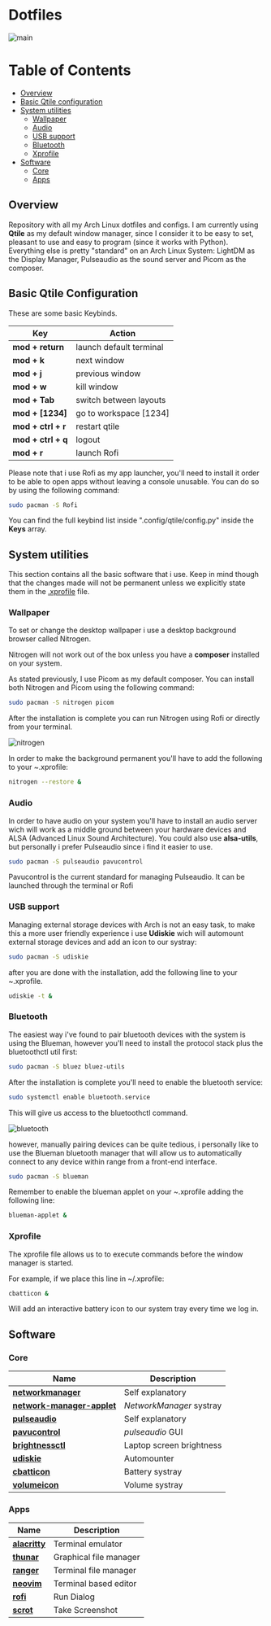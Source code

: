 # Dotfiles

![main](.screenshots/main.png)

# Table of Contents

- [Overview](#overview)
- [Basic Qtile configuration](#basic-qtile-configutarion)
- [System utilities](#system-utilities)
  - [Wallpaper](#wallpaper)
  - [Audio](#audio)
  - [USB support](#usb-support)
  - [Bluetooth](#bluetooth)
  - [Xprofile](#xprofile)
- [Software](#software)
  - [Core](#core)
  - [Apps](#apps)

## Overview

Repository with all my Arch Linux dotfiles and configs. I am currently using **Qtile** as my  default window manager, since I consider it to be easy to set, pleasant to use and easy to program (since it works with Python). Everything else is pretty "standard" on an Arch Linux System: LightDM as the Display Manager, Pulseaudio as the sound server and Picom as the composer.

## Basic Qtile Configuration

These are some basic Keybinds.  

| Key                  | Action                     |
| -------------------- | -------------------------- |
| **mod + return**     | launch default terminal    |
| **mod + k**          | next window                |
| **mod + j**          | previous window            |
| **mod + w**          | kill window                |
| **mod + Tab**        | switch between layouts     |
| **mod + [1234]**     | go to workspace [1234]     |
| **mod + ctrl + r**   | restart qtile              |
| **mod + ctrl + q**   | logout                     |
| **mod + r**          | launch Rofi                |

Please note that i use Rofi as my app launcher, you'll need to install it order to be able to open apps without leaving a console unusable. You can do so by using the following command:

```bash
sudo pacman -S Rofi
```

You can find the full keybind list inside ".config/qtile/config.py" inside the **Keys** array.

## System utilities

This section contains all the basic software that i use. Keep in mind though that the changes made will not be permanent unless we explicitly state them in the [.xprofile](#xprofile) file.

### Wallpaper

To set or change the desktop wallpaper i use a desktop background browser called Nitrogen.

Nitrogen will not work out of the box unless you have a **composer** installed on your system.

As stated previously, I use Picom as my default composer. You can install both Nitrogen and Picom using the following command:

```bash
sudo pacman -S nitrogen picom
```

After the installation is complete you can run Nitrogen using Rofi or directly from your terminal.

![nitrogen](.screenshots/nitrogen.png)

In order to make the background permanent you'll have to add the following to your ~.xprofile:

```bash
nitrogen --restore &
```

### Audio

In order to have audio on your system you'll have to install an audio server wich will work as a middle ground between your hardware devices and ALSA (Advanced Linux Sound Architecture). You could also use **alsa-utils**, but personally i prefer Pulseaudio since i find it easier to use.

```bash
sudo pacman -S pulseaudio pavucontrol
```

Pavucontrol is the current standard for managing Pulseaudio. It can be launched through the terminal or Rofi 

### USB support

Managing external storage devices with Arch is not an easy task, to make this a more user friendly experience i use **Udiskie** wich will automount external storage devices and add an icon to our systray:

```bash
sudo pacman -S udiskie
```

after you are done with the installation, add the following line to your ~.xprofile.

```bash
udiskie -t &
```

### Bluetooth

The easiest way i've found to pair bluetooth devices with the system is using the Blueman, however you'll need to install the protocol stack plus the bluetoothctl util first:

```bash
sudo pacman -S bluez bluez-utils
```

After the installation is complete you'll need to enable the bluetooth service:

```bash
sudo systemctl enable bluetooth.service
```

This will give us access to the bluetoothctl command.

![bluetooth](.screenshots/bluetooth.png)

however, manually pairing devices can be quite tedious, i personally like to use the Blueman bluetooth manager that will allow us to automatically connect to any device within range from a front-end interface.

```bash
sudo pacman -S blueman
```

Remember to enable the blueman applet on your ~.xprofile adding the following line:

```bash
blueman-applet &
```

### Xprofile

The xprofile file allows us to to execute commands before the window manager is started.

For example, if we place this line in ~/.xprofile:

```bash
cbatticon &
```

Will add an interactive battery icon to our system tray every time we log in.

## Software

### Core


| Name                                                                                            | Description                          |
| --------------------------------------------------------------------------------------------------- | -------------------------------- |
| **[networkmanager](https://wiki.archlinux.org/index.php/NetworkManager)**                           | Self explanatory                 |
| **[network-manager-applet](https://wiki.archlinux.org/index.php/NetworkManager#nm-applet)**         | *NetworkManager* systray         |
| **[pulseaudio](https://wiki.archlinux.org/index.php/PulseAudio)**                                   | Self explanatory                 |
| **[pavucontrol](https://www.archlinux.org/packages/extra/x86_64/pavucontrol/)**                     | *pulseaudio* GUI                 |
| **[brightnessctl](https://www.archlinux.org/packages/community/x86_64/brightnessctl/)**             | Laptop screen brightness         |
| **[udiskie](https://www.archlinux.org/packages/community/any/udiskie/)**                            | Automounter                      |
| **[cbatticon](https://www.archlinux.org/packages/community/x86_64/cbatticon/)**                     | Battery systray                  |
| **[volumeicon](https://www.archlinux.org/packages/community/x86_64/volumeicon/)**                   | Volume systray                   |

### Apps


| Name                                                                  | Description              |
| --------------------------------------------------------------------- | ------------------------ |
| **[alacritty](https://wiki.archlinux.org/index.php/Alacritty)**       | Terminal emulator        |
| **[thunar](https://wiki.archlinux.org/index.php/Thunar)**             | Graphical file manager   |
| **[ranger](https://wiki.archlinux.org/index.php/Ranger)**             | Terminal file manager    |
| **[neovim](https://wiki.archlinux.org/index.php/Neovim)**             | Terminal based editor    |
| **[rofi](https://wiki.archlinux.org/index.php/Rofi)**                 | Run Dialog               |
| **[scrot](https://wiki.archlinux.org/index.php/Screen_capture)**      | Take Screenshot          |

